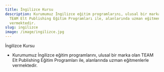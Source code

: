 ```yaml
---
title: İngilizce Kursu
description: Kurumumuz İngilizce eğitim programlarını, ulusal bir marka olan
  TEAM Elt Publishing Eğitim Programları ile, alanlarında uzman eğitmenlerle
  vermektedir.
slug: ingilizce
image: /image/ingilizce.jpg
---
```

İngilizce Kursu
* Kurumumuz İngilizce eğitim programlarını, ulusal bir marka olan TEAM Elt Publishing Eğitim Programları ile, alanlarında uzman eğitmenlerle vermektedir.
